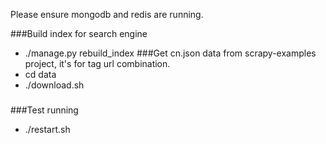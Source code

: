
Please ensure mongodb and redis are running.

###Build index for search engine
* ./manage.py rebuild_index
###Get cn.json data from scrapy-examples project, it's for tag url combination.
* cd data
* ./download.sh
###
###Test running
* ./restart.sh
